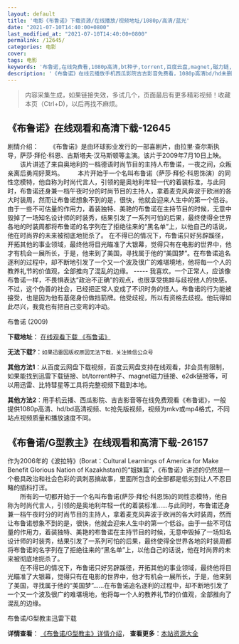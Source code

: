 ```yaml
---
layout: default
title: '电影《布鲁诺》下载资源/在线播放/视频地址/1080p/高清/蓝光'
date: "2021-07-10T14:40:00+0800"
last_modified_at: "2021-07-10T14:40:00+0800"
permalink: /12645/
categories: 电影
cover:
tags: 电影
keywords: '布鲁诺,在线免费看,1080p高清,bt种子,torrent,百度云盘,magnet,磁力链,迅雷下载资源'
description: '《布鲁诺》在线云播放手机西瓜影院吉吉影音免费看，1080p高清bd/hd未删减完整版和tc抢先枪版，mkv/mp4格式，附带bt/torrent种子、magnet/磁力链、百度云盘、网盘资源迅雷下载链接'
---
```


>内容采集生成，如果链接失效，多试几个，页面最后有更多精彩视频！收藏本页（Ctrl+D)，以后再找不麻烦。


## 《布鲁诺》在线观看和高清下载-12645

剧情介绍： 　　《布鲁诺》是由环球影业发行的一部喜剧片，由拉里·查尔斯执导，萨莎·拜伦·科恩、古斯塔夫·汉马斯顿等主演。该片于2009年7月10日上映。 　　该片讲述了来自奥地利的一档德语时尚节目的主持人布鲁诺，一夜之间，众叛亲离后勇闯好莱坞。 　　本片开始于一个名叫布鲁诺（萨莎·拜伦·科恩饰演）的同性恋模特，他自称为时尚代言人，引领的是奥地利年轻一代的着装标准，与此同时，布鲁诺还身兼一档午夜时分的时尚节目的主持人，拿着麦克风奔波于欧洲的各大时装周，然而让布鲁诺想象不到的是，很快，他就会迎来人生中的第一个低谷。由于一些不可估量的作用力，着装独特、美艳的布鲁诺在主持节目的时候，无意中毁掉了一场知名设计师的时装秀，结果引发了一系列可怕的后果，最终使得全世界各地的时装周都将布鲁诺的名字列在了拒绝往来的“黑名单”上，以他自己的话说，他在时尚界的未来被彻底地扼杀了。 在不得已的情况下，布鲁诺只好另辟蹊径，开拓其他的事业领域，最终他将目光瞄准了大银幕，觉得只有在电影的世界中，他才有机会一展所长，于是，他来到了美国，寻找属于他的“美国梦”。在布鲁诺追名逐利的过程中，却不断地引发了一个又一个波及很广的难堪境地，他将每一个人的教养礼节的价值观，全部推向了混乱的边缘。 ----- 我喜欢。一个正常人，应该像布鲁诺一样，不畏惧表达“政治不正确”的观点，也很享受挑衅与歧视他人的快感。不过，这个伪善的社会，已经把正常人变成了不识时务的怪人。布鲁诺的行为能被接受，也是因为他有基佬身份做挡箭牌。他受歧视，所以有资格去歧视。他玩得如此尽兴，我竟也有把自己变弯的冲动。


布鲁诺 (2009)

**下载地址**： [在线观看下载 《布鲁诺》](https://www.btbtdy.me/btdy/dy6697.html) 


**无法下载?**：`如果迅雷因版权原因无法下载，关注微信公众号 `

**其他方法1**：从百度云网盘下载视频，百度云网盘支持在线观看，非会员有限制，如果能找到迅雷下载链接、bt/torrent种子、magnet磁力链接、e2dk链接等，可以用迅雷、比特彗星等工具将完整视频下载到本地。

**其他方法2**：用手机云播、西瓜影院、吉吉影音等在线免费观看《布鲁诺》，一般提供1080p高清、hd/bd高清视频、tc抢先版视频，视频为mkv或mp4格式，不同站点视频质量和播放速度不同。


## 《布鲁诺/G型教主》在线观看和高清下载-26157

作为2006年的《波拉特》(Borat：Cultural Learnings of America for Make Benefit Glorious Nation of Kazakhstan)的&ldquo;姐妹篇&rdquo;，《布鲁诺》讲述的仍然是一个极具政治和社会色彩的讽刺恶搞故事，里面所包含的全部都是低劣到让人不忍目睹的插科打诨。<br />　　所有的一切都开始于一个名叫布鲁诺(萨莎·拜伦·科恩饰)的同性恋模特，他自称为时尚代言人，引领的是奥地利年轻一代的着装标准&hellip;…与此同时，布鲁诺还身兼一档午夜时分的时尚节目的主持人，拿着麦克风奔波于欧洲的各大时装周，然而让布鲁诺想象不到的是，很快，他就会迎来人生中的第一个低谷。由于一些不可估量的作用力，着装独特、美艳的布鲁诺在主持节目的时候，无意中毁掉了一场知名设计师的时装秀，结果引发了一系列可怕的后果，最终使得全世界各地的时装周都将布鲁诺的名字列在了拒绝往来的“黑名单&rdquo;上，以他自己的话说，他在时尚界的未来被彻底地扼杀了。<br />　　在不得已的情况下，布鲁诺只好另辟蹊径，开拓其他的事业领域，最终他将目光瞄准了大银幕，觉得只有在电影的世界中，他才有机会一展所长，于是，他来到了美国，寻找属于他的“美国梦&rdquo;……在布鲁诺追名逐利的过程中，却不断地引发了一个又一个波及很广的难堪境地，他将每一个人的教养礼节的价值观，全部推向了混乱的边缘。</p>


布鲁诺/G型教主迅雷下载

**详情查看**： [《布鲁诺/G型教主》详情介绍](/movie/26157/)， **查看更多**：[本站资源大全](/movie/t/all/)

